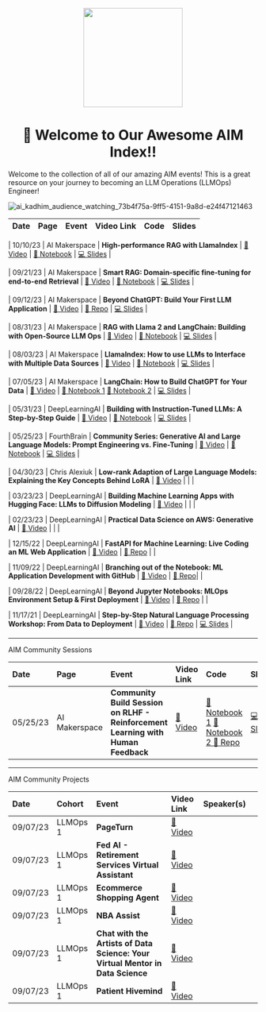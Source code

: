<p align = "center" draggable=”false” ><img src="https://github.com/AI-Maker-Space/LLM-Dev-101/assets/37101144/d1343317-fa2f-41e1-8af1-1dbb18399719" 
     width="200px"
     height="auto"/>
</p>


## <h1 align="center" id="heading">:wave: Welcome to Our Awesome AIM Index!!</h1>

Welcome to the collection of all of our amazing AIM events! This is a great resource on your journey to becoming an LLM Operations (LLMOps) Engineer!

![ai_kadhim_audience_watching_73b4f75a-9ff5-4151-9a8d-e24f47121463](https://github.com/AI-Maker-Space/Awesome-AIM-Index/assets/37101144/dbfe95e8-960d-4876-8cdd-8ce6ca8448d7)



| Date | Page | Event | Video Link | Code |  Slides                                                                                         |
| :-------- | :-------- | :-------- | :------------------------------------------------------------------------------------------------ | :-------- | :-------- 



| 10/10/23 | AI Makerspace  | **High-performance RAG with LlamaIndex** | [🎥 Video](https://www.youtube.com/watch?v=wBhY-7B2jdY) | [📙 Notebook]() | [💻 Slides]() |

| 09/21/23 | AI Makerspace  | **Smart RAG: Domain-specific fine-tuning for end-to-end Retrieval** | [🎥 Video](https://www.youtube.com/watch?v=0QaUqoICNBo) | [📙 Notebook](https://colab.research.google.com/drive/1wwGLuEreZJfpxTvFeMLFbWb1GkRkXFwS?usp=sharing) | [💻 Slides](https://www.canva.com/design/DAFvFEhCJtg/Mthlo-nWXAPck3iK3JaB7Q/) |


| 09/12/23 | AI Makerspace  | **Beyond ChatGPT: Build Your First LLM Application** | [🎥 Video](https://www.youtube.com/watch?v=pRbbZcL0NMI) | [🐙 Repo](https://github.com/AI-Maker-Space/Beyond-ChatGPT) | [💻 Slides](https://www.canva.com/design/DAFuLUvtthA/poFuqiX2Ui4ckT4SZJatsQ) |


| 08/31/23 | AI Makerspace  | **RAG with Llama 2 and LangChain: Building with Open-Source LLM Ops** | [🎥 Video](https://www.youtube.com/watch?v=VpbMUSPRJmY) | [📙 Notebook](https://colab.research.google.com/drive/172uMprWwUfEecXQWBrsgDAlkpT_EK39z?usp=sharing) | [💻 Slides](https://www.canva.com/design/DAFtHKX_gvI/e6JcOH1FeYSl8RdBePwq_g/edit?utm_content=DAFtHKX_gvI&utm_campaign=designshare&utm_medium=link2&utm_source=sharebutton) |

| 08/03/23 | AI Makerspace  | **LlamaIndex: How to use LLMs to Interface with Multiple Data Sources** | [🎥 Video](https://www.youtube.com/watch?v=3J83aygkbX0) | [📙 Notebook]() | [💻 Slides]() |


| 07/05/23 | AI Makerspace  | **LangChain: How to Build ChatGPT for Your Data** | [🎥 Video](https://www.youtube.com/watch?v=Azfc-TjG9Tg) | [📙 Notebook 1](https://colab.research.google.com/drive/1HjZdfhVx-cVu3r-Xk-dGL6B3ZU0wtfAO?usp=sharing) [📙 Notebook 2](https://colab.research.google.com/drive/1Q-lm-apSJRYwoPvUZGiwYMezeky0yQXD?usp=sharing) | [💻 Slides]() |


| 05/31/23 | DeepLearningAI  | **Building with Instruction-Tuned LLMs: A Step-by-Step Guide** | [🎥 Video](https://www.youtube.com/watch?v=eTieetk2dSw) | [📙 Notebook](https://colab.research.google.com/drive/1SRclU2pcgzCkVXpmhKppVbGW4UcCs5xT?usp=sharing) | [💻 Slides](https://docs.google.com/presentation/d/1ay-0zRnCJRYPDWJeEPIZ3DFE1lyEf_X2/) |



| 05/25/23 | FourthBrain  | **Community Series: Generative AI and Large Language Models: Prompt Engineering vs. Fine-Tuning** | [🎥 Video](https://www.youtube.com/watch?v=SwWx0qKpERE&t=1s) | [📙 Notebook](https://colab.research.google.com/drive/1oE_gsYKST8-LiTgV1ADeXT8l3ktS9kJq?usp=sharing) | [💻 Slides](https://docs.google.com/presentation/d/1awEkm7elAy7WlcVczetXdAne3Ii_m95T) |

| 04/30/23 | Chris Alexiuk  | **Low-rank Adaption of Large Language Models: Explaining the Key Concepts Behind LoRA** | [🎥 Video](https://www.youtube.com/watch?v=dA-NhCtrrVE&t=1s) | |  |


| 03/23/23 | DeepLearningAI | **Building Machine Learning Apps with Hugging Face: LLMs to Diffusion Modeling** | [🎥 Video](https://www.youtube.com/watch?v=axkCZqngOSc) | | |

| 02/23/23 | DeepLearningAI | **Practical Data Science on AWS: Generative AI** | [🎥 Video](https://www.youtube.com/watch?v=ChGx_wK7VaE) | | |


| 12/15/22 | DeepLearningAI | **FastAPI for Machine Learning: Live Coding an ML Web Application** | [🎥 Video](https://www.youtube.com/watch?v=_BZGtifh_gw) | [🐙 Repo](https://github.com/FourthBrain/FastAPI-for-Machine-Learning-Live-Demo) | |




| 11/09/22 | DeepLearningAI  | **Branching out of the Notebook: ML Application Development with GitHub** | [🎥 Video](https://www.youtube.com/watch?v=Mk-KFP0r3oM) | [🐙 Repo](https://github.com/FourthBrain/Branching-out-of-the-Notebook)|  |



| 09/28/22 | DeepLearningAI | **Beyond Jupyter Notebooks: MLOps Environment Setup & First Deployment** | [🎥 Video](https://www.youtube.com/watch?v=4pkzY95Otm4) | [🐙 Repo](https://github.com/FourthBrain/software-dev-for-mlops-101) | |

| 11/17/21 | DeepLearningAI | **Step-by-Step Natural Language Processing Workshop: From Data to Deployment** | [🎥 Video](https://www.youtube.com/watch?v=D9hY8pZe7hk) | [🐙 Repo](https://github.com/FourthBrain/step-by-step-nlp-dialogpt-chatbot) | [💻 Slides]() |


---
AIM Community Sessions

| Date | Page | Event | Video Link | Code |  Slides                                                                                         |
| :-------- | :-------- | :-------- | :------------------------------------------------------------------------------------------------ | :-------- | :-------- 
| 05/25/23 | AI Makerspace  | **Community Build Session on RLHF - Reinforcement Learning with Human Feedback** | [🎥 Video](https://www.youtube.com/watch?v=Bv_A3PaIGLw) | [📙 Notebook 1](https://github.com/AI-Maker-Space/RLHF-Community-Session/blob/main/app_reward_model.ipynb) [📙 Notebook 2 ](https://github.com/AI-Maker-Space/RLHF-Community-Session/blob/main/app_ppo.ipynb) [🐙 Repo](https://github.com/AI-Maker-Space/RLHF-Community-Session) | [💻 Slides](https://docs.google.com/presentation/d/1awEkm7elAy7WlcVczetXdAne3Ii_m95T) |

---

AIM Community Projects

| Date | Cohort | Event | Video Link | Speaker(s) |                                                                                        |
| :-------- | :-------- | :-------- | :------------------------------------------------------------------------------------------------ | :-------- | :-------- 
| 09/07/23 | LLMOps 1  | **PageTurn** | [🎥 Video](https://www.youtube.com/watch?v=Ok7zrO2ddwA) |  |  |
| 09/07/23 | LLMOps 1  | **Fed AI - Retirement Services Virtual Assistant** | [🎥 Video](https://www.youtube.com/watch?v=jGnCns7MGbA) |  |  |
| 09/07/23 | LLMOps 1  | **Ecommerce Shopping Agent** | [🎥 Video](https://www.youtube.com/watch?v=DVVpypmV-IE) |  |  |
| 09/07/23 | LLMOps 1  | **NBA Assist** | [🎥 Video](https://www.youtube.com/watch?v=fN1Vg7kVw5M) |  |  |
| 09/07/23 | LLMOps 1  | **Chat with the Artists of Data Science: Your Virtual Mentor in Data Science** | [🎥 Video](https://www.youtube.com/watch?v=T9WZpHe848A) |||
| 09/07/23 | LLMOps 1  | **Patient Hivemind** | [🎥 Video](https://www.youtube.com/watch?v=0ipOwDKSZ_Y) |  |  |
